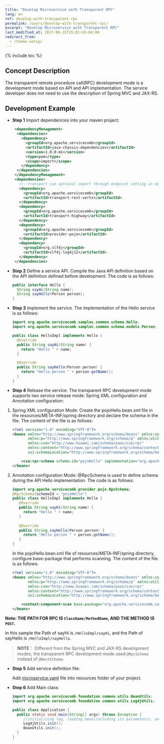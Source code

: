 ```yaml
---
title: "Develop Microservice with Transparent RPC"
lang: en
ref: develop-with-transparent-rpc
permalink: /users/develop-with-transparent-rpc/
excerpt: "Develop Microservice with Transparent RPC"
last_modified_at: 2017-08-15T15:01:43-04:00
redirect_from:
  - /theme-setup/
---
```


{% include toc %}
## Concept Description

The transparent remote procedure call(RPC) development mode is a development mode based on API and API implementation. The service developer does not need to use the description of Spring MVC and JAX-RS.

## Development Example

* **Step 1** Import dependencies into your maven project:

   ```xml
    <dependencyManagement>
     <dependencies>
       <dependency>
         <groupId>org.apache.servicecomb</groupId>
         <artifactId>java-chassis-dependencies</artifactId>
         <version>1.0.0-m1</version>
         <type>pom</type>
         <scope>import</scope>
       </dependency>
     </dependencies>
    </dependencyManagement>
    <dependencies>
      <!--transport can optional import through endpoint setting in microservice.yaml, we import both rest and highway as example-->
      <dependency>
        <groupId>org.apache.servicecomb</groupId>
        <artifactId>transport-rest-vertx</artifactId>
      </dependency>
      <dependency>
        <groupId>org.apache.servicecomb</groupId>
        <artifactId>transport-highway</artifactId>
      </dependency>
      <dependency>
        <groupId>org.apache.servicecomb</groupId>
        <artifactId>provider-pojo</artifactId>
      </dependency>
      <dependency>
        <groupId>org.slf4j</groupId>
        <artifactId>slf4j-log4j12</artifactId>
      </dependency>
    </dependencies>
   ```

* **Step 2** Define a service API. Compile the Java API definition based on the API definition defined before development. The code is as follows:

   ```java
   public interface Hello {
     String sayHi(String name);
     String sayHello(Person person);
   }
   ```

* **Step 3** implement the service. The implementation of the Hello service is as follows:

   ```java
   import org.apache.servicecomb.samples.common.schema.Hello;
   import org.apache.servicecomb.samples.common.schema.models.Person;

   public class HelloImpl implements Hello {
     @Override
     public String sayHi(String name) {
       return "Hello " + name;
     }

     @Override
     public String sayHello(Person person) {
       return "Hello person " + person.getName();
     }
   }
   ```

* **Step 4** Release the service. 
   The transparent RPC development mode supports two service release mode: Spring XML configuration and Annotation configuration:
1. Spring XML configuration Mode:
   Create the pojoHello.bean.xml file in the resources/META-INF/spring directory and declare the schema in the file. The content of the file is as follows:

   ```xml
   <?xml version="1.0" encoding="UTF-8"?>
   <beans xmlns="http://www.springframework.org/schema/beans" xmlns:xsi="http://www.w3.org/2001/XMLSchema-instance"
          xmlns:p="http://www.springframework.org/schema/p" xmlns:util="http://www.springframework.org/schema/util"
          xmlns:cse="http://www.huawei.com/schema/paas/cse/rpc"
          xmlns:context="http://www.springframework.org/schema/context"
          xsi:schemaLocation="http://www.springframework.org/schema/beans classpath:org/springframework/beans/factory/xml/spring-beans-3.0.xsd http://www.springframework.org/schema/context http://www.springframework.org/schema/context/spring-context-3.0.xsd http://www.huawei.com/schema/paas/cse/rpc classpath:META-INF/spring/spring-paas-cse-rpc.xsd">

       <cse:rpc-schema schema-id="pojoHello" implementation="org.apache.servicecomb.samples.pojo.provider.PojoHelloImpl"/>
   </beans>
   ```

2. Annotation configuration Mode:
   @RpcSchema is used to define schema during the API Hello implementation. The code is as follows:

   ```java
   import org.apache.servicecomb.provider.pojo.RpcSchema;
   @RpcSchema(schemaId = "pojoHello")
   public class HelloImpl implements Hello {
      @Override
      public String sayHi(String name) {
        return "Hello " + name;
      }
 
      @Override
      public String sayHello(Person person) {
        return "Hello person " + person.getName();
      }
   }
   ```

   In the pojoHello.bean.xml file of resources/META-INF/spring directory, configure base-package that performs scanning. The content of the file is as follows:

   ```xml
   <?xml version="1.0" encoding="UTF-8"?>
   <beans xmlns="http://www.springframework.org/schema/beans" xmlns:xsi="http://www.w3.org/2001/XMLSchema-instance"
          xmlns:p="http://www.springframework.org/schema/p" xmlns:util="http://www.springframework.org/schema/util"
          xmlns:cse="http://www.huawei.com/schema/paas/cse/rpc"
          xmlns:context="http://www.springframework.org/schema/context"
          xsi:schemaLocation="http://www.springframework.org/schema/beans classpath:org/springframework/beans/factory/xml/spring-beans-3.0.xsd http://www.springframework.org/schema/context http://www.springframework.org/schema/context/spring-context-3.0.xsd http://www.huawei.com/schema/paas/cse/rpc classpath:META-INF/spring/spring-paas-cse-rpc.xsd">

       <context:component-scan base-package="org.apache.servicecomb.samples.pojo.provider"/>
   </beans>
   ```

**Note: THE PATH FOR RPC IS `ClassName/MethodName`, AND THE METHOD IS `POST`.**

In this sample the Path of sayHi is `/HelloImpl/sayHi`, and the Path of sayHello is `/HelloImpl/sayHello`.

> **NOTE**：
Different from the Spring MVC and JAX-RS development modes, the transparent RPC development mode used `@RpcSchema` instead of `@RestSchema`.

* **Step 5** Add service definition file:

   Add [microservice.yaml](http://servicecomb.incubator.apache.org/cn/users/service-definition/) file into resources folder of your project.
   
* **Step 6** Add Main class:

   ```java
   import org.apache.servicecomb.foundation.common.utils.BeanUtils;
   import org.apache.servicecomb.foundation.common.utils.Log4jUtils;

   public class Application {
     public static void main(String[] args) throws Exception {
        //initializing log, loading bean(including its parameters), and registering service, more detail can be found here : http://servicecomb.incubator.apache.org/users/application-boot-process/
        Log4jUtils.init();
        BeanUtils.init();
     }
   }
   ```
